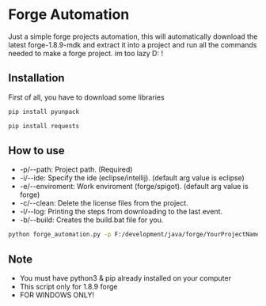 # Forge Automation
Just a simple forge projects automation, this will automatically download the latest forge-1.8.9-mdk and extract it into a project and run all the commands needed to make a forge project. im too lazy D: !
## Installation
First of all, you have to download some libraries
```sh
pip install pyunpack
```
```sh
pip install requests
```

## How to use
- -p/--path: Project path. (Required)
- -i/--ide: Specify the ide (eclipse/intellij). (default arg value is eclipse)
- -e/--enviroment: Work enviroment (forge/spigot). (default arg value is forge)
- -c/--clean: Delete the license files from the project.
- -l/--log: Printing the steps from downloading to the last event.
- -b/--build: Creates the build.bat file for you.
```sh
python forge_automation.py -p F:/development/java/forge/YourProjectNameHere/ -cbl
```

## Note
- You must have python3 & pip already installed on your computer
- This script only for 1.8.9 forge
- FOR WINDOWS ONLY!
